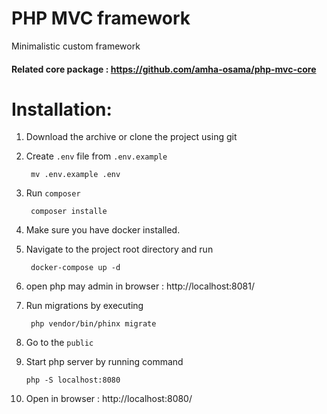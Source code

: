 # PHP MVC framework

Minimalistic custom framework

#### Related core package : https://github.com/amha-osama/php-mvc-core

##
# Installation:
1. Download the archive or clone the project using git
2. Create `.env` file from `.env.example`
   
   ```
    mv .env.example .env
   ```
3. Run `composer`
   ```
    composer installe
   ```
5. Make sure you have docker installed.
6. Navigate to the project root directory and run

   ```
    docker-compose up -d
   ```  
7. open php may admin in browser : http://localhost:8081/
8. Run migrations by executing
   ```
    php vendor/bin/phinx migrate
   ```
9. Go to the `public`
10. Start php server by running command
    ```
    php -S localhost:8080
    ```
10. Open in browser : http://localhost:8080/

